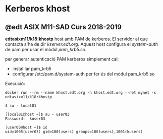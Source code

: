 # Kerberos khost
## @edt ASIX M11-SAD Curs 2018-2019

**edtasixm11/k18:khostp** host amb PAM de  kerberos. El servidor al que contacta s'ha
  de dir *kserver.edt.org*. Aquest host configura el *system-auth* de pam per usar el
  mòdul *pam_krb5.so*.
  
per generar autenticació PAM kerberos simplement cal:

 * instal·lar pam_krb5
 * configurar /etc/pam.d/system-auth per fer ús del mòdul pam_krb5.so

Execució:
```
docker run --rm --name khost.edt.org -h khost.edt.org --net mynet -s edtasixm11/k18:khostp
```

```
$ su - local01

[local01@host ~]$ su - user03
Password:  kuser03

[user03@host ~]$ id
uid=1005(user03) gid=100(users) groups=100(users),1001(kusers)
```
